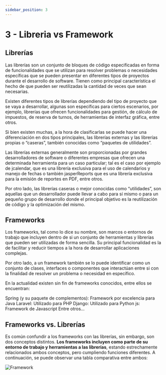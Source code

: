 ```yaml
---
sidebar_position: 3
---
```


# 3 - Libreria vs Framework

## Librerías

Las librerías son un conjunto de bloques de código especificadas en forma de funcionalidades que se utilizan para resolver problemas o necesidades específicas que se pueden presentar en diferentes tipos de proyectos durante el desarrollo de software. Tienen como principal característica el hecho de que pueden ser reutilizadas la cantidad de veces que sean necesarias.

Existen diferentes tipos de librerías dependiendo del tipo de proyecto que se vaya a desarrollar, algunas son específicas para ciertos escenarios, por ejemplo, librerías que ofrecen funcionalidades para gestión, de cálculo de impuestos, de reserva de turnos, de herramientas de interfaz gráfica, entre otros.

Si bien existen muchas, a la hora de clasificarlas se puede hacer una diferenciación en dos tipos principales, las librerías externas y las librerías propias o “caseras”, también conocidas como “paquetes de utilidades”.

Las librerías externas generalmente son proporcionadas por grandes desarrolladores de software o diferentes empresas que ofrecen una determinada herramienta para un caso particular; tal es el caso por ejemplo de jcalendar, que es una librería exclusiva para el uso de calendarios y manejo de fechas o también jasperReports que es una librería exclusiva para la emisión de reportes en PDF, entre otros.

Por otro lado, las librerías caseras o mejor conocidas como “utilidades”, son aquellas que un desarrollador puede llevar a cabo para sí mismo o para un pequeño grupo de desarrollo donde el principal objetivo es la reutilización de código y la optimización del mismo.

## Frameworks
Los frameworks, tal como lo dice su nombre, son marcos o entornos de trabajo que incluyen dentro de si un conjunto de herramientas y librerías que pueden ser utilizadas de forma sencilla. Su principal funcionalidad es la de facilitar y reducir tiempos a la hora de desarrollar aplicaciones complejas.

Por otro lado, a un framework también se lo puede identificar como un conjunto de clases, interfaces o componentes que interactúan entre si con la finalidad de resolver un problema o necesidad en específico.

En la actualidad existen sin fin de frameworks conocidos, entre ellos se encuentran:

Spring (y su paquete de complementos): Framework por excelencia para Java
Laravel: Utilizado para PHP
Django: Utilizado para Python
js: Framework de Javascript
Entre otros…

## Frameworks vs. Librerías

Es común confundir a los frameworks con las librerías, sin embargo, son dos conceptos distintos. **Los frameworks incluyen como parte de su entorno de trabajo y herramientas a las librerías**, estando estrechamente relacionados ambos conceptos, pero cumpliendo funciones diferentes. A continuación, se puede observar una tabla comparativa entre ambos:

![Framework](/img/FrameworkLibrerias.png)